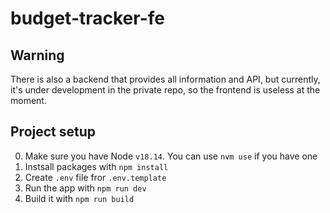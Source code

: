 # budget-tracker-fe

## Warning

There is also a backend that provides all information and API, but currently, it's under development in the private repo, so the frontend is useless at the moment.

## Project setup

0. Make sure you have Node `v18.14`. You can use `nvm use` if you have one
1. Instsall packages with `npm install`
2. Create `.env` file fror `.env.template`
3. Run the app with `npm run dev`
4. Build it with `npm run build`
